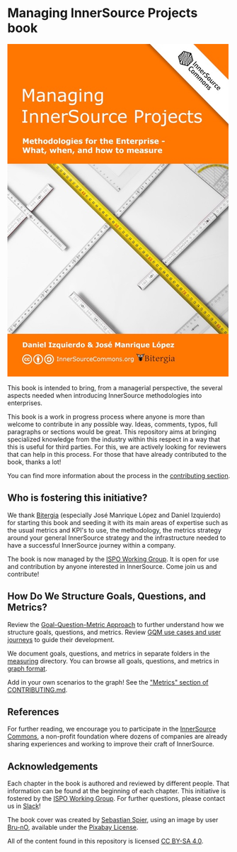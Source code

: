 # Managing InnerSource Projects book

<img src="managing-innersource-projects-cover.jpg" title="Managing InnerSource Projects">

This book is intended to bring, from a managerial perspective, the several aspects needed
when introducing InnerSource methodologies into enterprises.

This book is a work in progress process where anyone is more than welcome to contribute
in any possible way. Ideas, comments, typos, full paragraphs or sections would be
great. This repository aims at bringing specialized knowledge from the industry
within this respect in a way that this is useful for third parties. For this, we are
actively looking for reviewers that can help in this process.
For those that have already contributed to the book, thanks a lot!

You can find more information about the process in the [contributing section](https://github.com/dicortazar/managing-inner-source-projects/blob/main/CONTRIBUTING.md).

## Who is fostering this initiative?

We thank [Bitergia] (especially José Manrique López and Daniel Izquierdo) for starting this book and seeding it with its main areas of expertise such as the usual metrics and KPI's to use,
the methodology, the metrics strategy around your general InnerSource strategy 
and the infrastructure needed to have a successful InnerSource
journey within a company.

The book is now managed by the [ISPO Working Group].
It is open for use and contribution by anyone interested in InnerSource.
Come join us and contribute!

## How Do We Structure Goals, Questions, and Metrics?

Review the [Goal-Question-Metric Approach](./measuring/gqm.md) to further understand how we structure goals, questions, and metrics.
Review [GQM use cases and user journeys](./measuring/gqm_example/README.md) to guide their development.

We document goals, questions, and metrics in separate folders in the [measuring](./measuring) directory.
You can browse all goals, questions, and metrics in [graph format](./measuring/use_gqm.md). 

Add in your own scenarios to the graph!
See the ["Metrics" section of CONTRIBUTING.md](./CONTRIBUTING.md#metrics).

## References

For further reading, we encourage you to participate in the [InnerSource Commons],
a non-profit foundation where dozens of companies are already sharing experiences and working to
improve their craft of InnerSource.


## Acknowledgements

Each chapter in the book is authored and reviewed by different people. That information can
be found at the beginning of each chapter. This initiative is fostered by the [ISPO Working Group].
For further questions, please contact us in [Slack](https://innersourcecommons.org/slack)!

The book cover was created by [Sebastian Spier](https://spier.hu), using an image by user [Bru-nO](https://pixabay.com/photos/measure-unit-of-measure-meterstab-2737004/), available under the [Pixabay License](https://pixabay.com/service/license/).

All of the content found in this repository is licensed [CC BY-SA 4.0](https://creativecommons.org/licenses/by-sa/4.0/).

[Bitergia]: https://bitergia.com/
[ISPO Working Group]: https://innersourcecommons.org/community/#ispo
[InnerSource Commons]: https://innersourcecommons.org/
